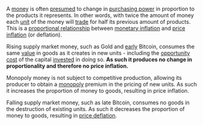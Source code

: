 A [money](Money-Taxonomy) is often [presumed](https://mises.org/library/man-economy-and-state-power-and-market/html/p/1107) to change in [purchasing power](https://en.wikipedia.org/wiki/Purchasing_power) in proportion to the products it represents. In other words, with twice the amount of money each [unit](Glossary#unit) of the money will [trade](Glossary#trade) for half its previous amount of products. This is a [proportional relationship](https://en.wikipedia.org/wiki/Proportionality_(mathematics)) between [monetary inflation](https://en.wikipedia.org/wiki/Monetary_inflation) and [price inflation](https://en.wikipedia.org/wiki/Inflation) (or deflation).

Rising supply market money, such as Gold and [early](Glossary#subsidy) Bitcoin, consumes the same [value](Glossary#value) in goods as it creates in new units - including the [opportunity cost](https://en.wikipedia.org/wiki/Opportunity_cost) of the capital [invested](Glossary#invest) in doing so. **As such it produces no change in proportionality and therefore no price inflation.**

Monopoly money is not subject to competitive production, allowing its producer to obtain a [monopoly](https://mises.org/library/man-economy-and-state-power-and-market/html/pp/1054) premium in the pricing of new units. As such it increases the proportion of money to goods, resulting in price inflation.

Falling supply market money, such as late Bitcoin, consumes no goods in the destruction of existing units. As such it decreases the proportion of money to goods, resulting in [price deflation](https://en.wikipedia.org/wiki/Deflation).